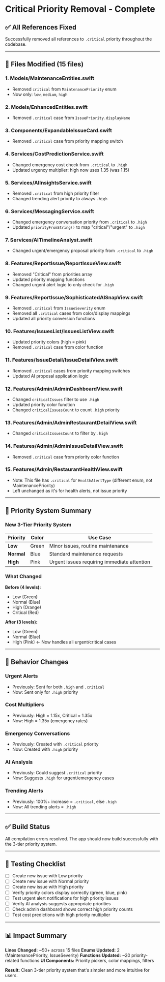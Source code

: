 # Critical Priority Removal - Complete

## ✅ All References Fixed

Successfully removed all references to `.critical` priority throughout the codebase.

---

## 📝 Files Modified (15 files)

### **1. Models/MaintenanceEntities.swift**
- Removed `critical` from `MaintenancePriority` enum
- Now only: `low`, `medium`, `high`

### **2. Models/EnhancedEntities.swift**
- Removed `.critical` case from `IssuePriority.displayName`

### **3. Components/ExpandableIssueCard.swift**
- Removed `.critical` case from priority mapping switch

### **4. Services/CostPredictionService.swift**
- Changed emergency cost check from `.critical` to `.high`
- Updated urgency multiplier: high now uses 1.35 (was 1.15)

### **5. Services/AIInsightsService.swift**
- Removed `.critical` from high priority filter
- Changed trending alert priority to always `.high`

### **6. Services/MessagingService.swift**
- Changed emergency conversation priority from `.critical` to `.high`
- Updated `priorityFromString()` to map "critical"/"urgent" to `.high`

### **7. Services/AITimelineAnalyst.swift**
- Changed urgent/emergency proposal priority from `.critical` to `.high`

### **8. Features/ReportIssue/ReportIssueView.swift**
- Removed "Critical" from priorities array
- Updated priority mapping functions
- Changed urgent alert logic to only check for `.high`

### **9. Features/ReportIssue/SophisticatedAISnapView.swift**
- Removed `.critical` from `IssueSeverity` enum
- Removed all `.critical` cases from color/display mappings
- Updated all priority conversion functions

### **10. Features/IssuesList/IssuesListView.swift**
- Updated priority colors (high = pink)
- Removed `.critical` case from color function

### **11. Features/IssueDetail/IssueDetailView.swift**
- Removed `.critical` cases from priority mapping switches
- Updated AI proposal application logic

### **12. Features/Admin/AdminDashboardView.swift**
- Changed `criticalIssues` filter to use `.high`
- Updated priority color function
- Changed `criticalIssuesCount` to count `.high` priority

### **13. Features/Admin/AdminRestaurantDetailView.swift**
- Changed `criticalIssuesCount` to filter by `.high`

### **14. Features/Admin/AdminIssueDetailView.swift**
- Removed `.critical` case from priority color function

### **15. Features/Admin/RestaurantHealthView.swift**
- Note: This file has `.critical` for `HealthAlertType` (different enum, not MaintenancePriority)
- Left unchanged as it's for health alerts, not issue priority

---

## 🎨 Priority System Summary

### **New 3-Tier Priority System**

| Priority | Color | Use Case |
|----------|-------|----------|
| **Low** | Green | Minor issues, routine maintenance |
| **Normal** | Blue | Standard maintenance requests |
| **High** | Pink | Urgent issues requiring immediate attention |

### **What Changed**

**Before (4 levels):**
- Low (Green)
- Normal (Blue)
- High (Orange)
- Critical (Red)

**After (3 levels):**
- Low (Green)
- Normal (Blue)
- High (Pink) ← Now handles all urgent/critical cases

---

## 🔄 Behavior Changes

### **Urgent Alerts**
- Previously: Sent for both `.high` and `.critical`
- Now: Sent only for `.high` priority

### **Cost Multipliers**
- Previously: High = 1.15x, Critical = 1.35x
- Now: High = 1.35x (emergency rates)

### **Emergency Conversations**
- Previously: Created with `.critical` priority
- Now: Created with `.high` priority

### **AI Analysis**
- Previously: Could suggest `.critical` priority
- Now: Suggests `.high` for urgent/emergency cases

### **Trending Alerts**
- Previously: 100%+ increase = `.critical`, else `.high`
- Now: All trending alerts = `.high`

---

## ✅ Build Status

All compilation errors resolved. The app should now build successfully with the 3-tier priority system.

---

## 🧪 Testing Checklist

- [ ] Create new issue with Low priority
- [ ] Create new issue with Normal priority
- [ ] Create new issue with High priority
- [ ] Verify priority colors display correctly (green, blue, pink)
- [ ] Test urgent alert notifications for high priority issues
- [ ] Verify AI analysis suggests appropriate priorities
- [ ] Check admin dashboard shows correct high priority counts
- [ ] Test cost predictions with high priority multiplier

---

## 📊 Impact Summary

**Lines Changed:** ~50+ across 15 files
**Enums Updated:** 2 (MaintenancePriority, IssueSeverity)
**Functions Updated:** ~20 priority-related functions
**UI Components:** Priority pickers, color mappings, filters

**Result:** Clean 3-tier priority system that's simpler and more intuitive for users.
